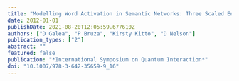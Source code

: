 ```yaml
---
title: "Modelling Word Activation in Semantic Networks: Three Scaled Entanglement Models Compared"
date: 2012-01-01
publishDate: 2021-08-20T12:05:59.677610Z
authors: ["D Galea", "P Bruza", "Kirsty Kitto", "D Nelson"]
publication_types: ["2"]
abstract: ""
featured: false
publication: "*International Symposium on Quantum Interaction*"
doi: "10.1007/978-3-642-35659-9_16"
---
```


